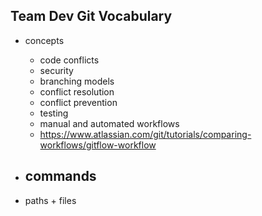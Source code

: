 ## Team Dev Git Vocabulary

- concepts
  - code conflicts
  - security
  - branching models
  - conflict resolution
  - conflict prevention
  - testing
  - manual and automated workflows
  - https://www.atlassian.com/git/tutorials/comparing-workflows/gitflow-workflow

- commands
  - 

- paths + files


